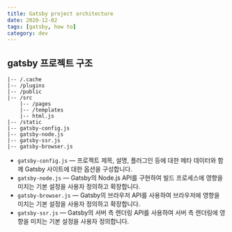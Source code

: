 ```yaml
---
title: Gatsby project architecture
date: 2020-12-02
tags: [gatsby, how to]
category: dev
---
```


## gatsby 프로젝트 구조

```text
|-- /.cache
|-- /plugins
|-- /public
|-- /src
    |-- /pages
    |-- /templates
    |-- html.js
|-- /static
|-- gatsby-config.js
|-- gatsby-node.js
|-- gatsby-ssr.js
|-- gatsby-browser.js
```

- `gatsby-config.js` — 프로젝트 제목, 설명, 플러그인 등에 대한 메타 데이터와 함께 Gatsby 사이트에 대한 옵션을 구성합니다.
- `gatsby-node.js` — Gatsby의 Node.js API를 구현하여 빌드 프로세스에 영향을 미치는 기본 설정을 사용자 정의하고 확장합니다.
- `gatsby-browser.js` — Gatsby의 브라우저 API를 사용하여 브라우저에 영향을 미치는 기본 설정을 사용자 정의하고 확장합니다.
- `gatsby-ssr.js` — Gatsby의 서버 측 렌더링 API를 사용하여 서버 측 렌더링에 영향을 미치는 기본 설정을 사용자 정의합니다.